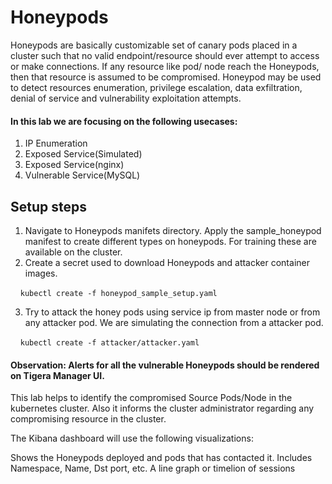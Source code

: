 # Honeypods

Honeypods are basically customizable set of canary pods placed in a cluster such that no valid endpoint/resource should ever attempt to access or make connections. If any resource like pod/ node reach the Honeypods, then that resource is assumed to be compromised. Honeypod may be used to detect resources enumeration, privilege escalation, data exfiltration, denial of service and vulnerability exploitation attempts.

#### In this lab we are focusing on the following usecases:
1. IP Enumeration
2. Exposed Service(Simulated)
3. Exposed Service(nginx)
4. Vulnerable Service(MySQL)

## Setup steps
1. Navigate to Honeypods manifets directory. Apply the sample_honeypod manifest to create different types on honeypods. For training these are available on the cluster.
2. Create a secret used to download Honeypods and attacker container images.

&nbsp;&nbsp;&nbsp; ```kubectl create -f honeypod_sample_setup.yaml```

3. Try to attack the honey pods using service ip from master node or from any attacker pod. We are simulating the connection from a attacker pod.

&nbsp;&nbsp;&nbsp; ```kubectl create -f attacker/attacker.yaml```

#### Observation: Alerts for all the vulnerable Honeypods should be rendered on Tigera Manager UI.

This lab helps to identify the compromised Source Pods/Node in the kubernetes cluster. Also it informs the cluster administrator regarding any compromising resource in the cluster.

The Kibana dashboard will use the following visualizations:

Shows the Honeypods deployed and pods that has contacted it. Includes Namespace, Name, Dst port, etc. A line graph or timelion of sessions

